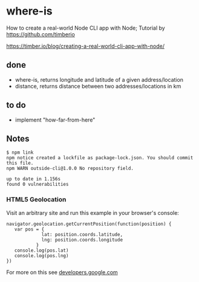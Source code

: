 # where-is
How to create a real-world Node CLI app with Node; Tutorial by https://github.com/timberio

https://timber.io/blog/creating-a-real-world-cli-app-with-node/

## done

- where-is, returns longitude and latitude of a given address/location
- distance, returns distance between two addresses/locations in km

## to do

- implement "how-far-from-here"


## Notes

    $ npm link
    npm notice created a lockfile as package-lock.json. You should commit this file.
    npm WARN outside-cli@1.0.0 No repository field.

    up to date in 1.156s
    found 0 vulnerabilities

### HTML5 Geolocation 

Visit an arbitrary site and run this example in your browser's console:

	navigator.geolocation.getCurrentPosition(function(position) {
	   var pos = {
	             lat: position.coords.latitude,
	             lng: position.coords.longitude
	           }
	   console.log(pos.lat)
	   console.log(pos.lng)
	})

For more on this see <a href="https://developers.google.com/maps/documentation/javascript/geolocation">developers.google.com</a>
